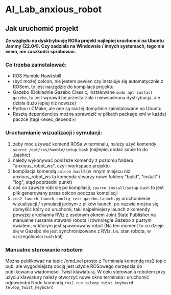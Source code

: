 # AI_Lab_anxious_robot

## Jak uruchomić projekt
**Ze względu na dysktrybucję ROSa projekt najlepiej uruchomić na Ubuntu Jammy (22.04). Czy zadziała na Windowsie / innych systemach, tego nie wiem, nie zaszkodzi spróbować.**

### Co trzeba zainstalować:
- ROS Humble Hawksbill
- (być może) colcon, nie jestem pewien czy instaluje się automatycznie z ROSem, to jest narzędzie do kompilacji projektu
- Gazebo (Dokładnie Gazebo Classic, instalowane `sudo apt install gazebo`, to jest wprawdzie przestarzała i niewspierana dystrybucja, ale działa dużo lepiej niż nowsze)
- Python i CMake, ale one są raczej domyślnie zainstalowane na Ubuntu
- Resztę dependencies można sprawdzić w plikach package.xml w każdej paczce (tagi <exec_depend>)

### Uruchamianie wizualizacji i symulacji:
1. żeby móc używać komend ROSa w terminalu, należy użyć komendy `source /opt/ros/humble/setup.bash` (najlepiej dodać sobie to do .bashrc)
2. należy wykonywać poniższe komendy z poziomu folderu "anxious_robot_ws", czyli workspace projektu
3. kompilacja komendą `colcon build` (w innym miejscu niż anxious_robot_ws ta komenda stworzy nowe foldery "build", "install" i "log", stąd poprzedni punkt)
4. coś co zawsze robi się po kompilacji, `source install/setup.bash` to jest plik generowany przez colcon podczas kompilacji
5. `ros2 launch launch_config rviz_gazebo.launch.py` uruchomienie wizualizacji / symulacji jednym z plików launch, po nazwie można się domyślić który co uruchomi, taki najpełniejszy launch z komendy powyżej uruchamia RViz z osobnym oknem Joint State Publisher na manualne ruszanie stawami robota i równolegle Gazebo z pustym światem, w którym jest spawnowany robot (Na ten moment to co dzieje się w Gazebo nie jest synchronizowane z RViz, i.e. stan robota, w szczególności ruch kół)

### Manualne sterowanie robotem
Można publikować na topic /cmd_vel prosto z Terminala komendą ros2 topic pub, ale wygodniejszą opcją jest użycie ROSowego narzędzia do publikowania wiadomości Twist klawiaturą.
W celu sterowania robotem przy użyciu klawiatury należy otworzyć nowe okno terminala i uruchomić odpowiedni Node komendą `ros2 run teleop_twist_keyboard teleop_twist_keyboard`
